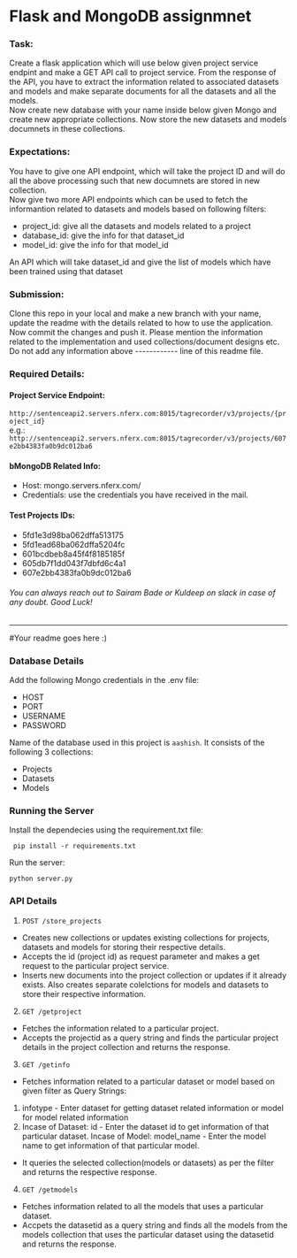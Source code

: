 # Flask and MongoDB assignmnet
### Task: 
Create a flask application which will use below given project service endpint and make a GET API call to project service. From the response of the API, you have to extract the information related to associated datasets and models and make separate documents for all the datasets and all the models. \
Now create new database with your name inside below given Mongo and create new appropriate collections. Now store the new datasets and models documnets in these collections.

### Expectations: 
You have to give one API endpoint, which will take the project ID and will do all the above processing such that new documnets are stored in new collection.\
Now give two more API endpoints which can be used to fetch the informantion related to datasets and models based on following filters:
- project_id: give all the datasets and models related to a project
- database_id: give the info for that dataset_id
- model_id: give the info for that model_id

An API which will take dataset_id and give the list of models which have been trained using that dataset

### Submission:
Clone this repo in your local and make a new branch with your name, update the readme with the details related to how to use the application. Now commit the changes and push it. Please mention the information related to the implementation and used collections/document designs etc. Do not add any information above ------------ line of this readme file.

### Required Details:
#### Project Service Endpoint: 
``` http://sentenceapi2.servers.nferx.com:8015/tagrecorder/v3/projects/{project_id} ``` \
  e.g.: `http://sentenceapi2.servers.nferx.com:8015/tagrecorder/v3/projects/607e2bb4383fa0b9dc012ba6`

#### bMongoDB Related Info: 
- Host: mongo.servers.nferx.com/
- Credentials: use the credentials you have received in the mail.

#### Test Projects IDs: 
- 5fd1e3d98ba062dffa513175
- 5fd1ead68ba062dffa5204fc
- 601bcdbeb8a45f4f8185185f
- 605db7f1dd043f7dbfd6c4a1
- 607e2bb4383fa0b9dc012ba6

###### You can always reach out to Sairam Bade or Kuldeep on slack in case of any doubt. Good Luck!
---------------------------------------------
#Your readme goes here :)

### Database Details
Add the following Mongo credentials in the .env file:
- HOST
- PORT
- USERNAME
- PASSWORD


Name of the database used in this project is `aashish`. It consists of the following 3 collections:


- Projects 
- Datasets
- Models

### Running the Server

Install the dependecies using the requirement.txt file:

` pip install -r requirements.txt`

Run the server:

`python server.py`

### API Details
1. `POST /store_projects`
- Creates new collections or updates existing collections for projects, datasets and models for storing their respective details.
- Accepts the id (project id) as request parameter and makes a get request to the particular project service.
- Inserts new documents into the project collection or updates if it already exists. Also creates separate colelctions for models and datasets to store their respective information.

2. `GET /getproject`
- Fetches the information related to a particular project.
- Accepts the projectid as a query string and finds the particular project details in the project collection and returns the response.

3. `GET /getinfo`
- Fetches information related to a particular dataset or model based on given filter as Query Strings:
1. infotype - Enter dataset for getting dataset related information or model for model related information
2. Incase of Dataset:
id - Enter the dataset id to get information of that particular dataset.
Incase of Model:
model_name - Enter the model name to get information of that particular model.
- It queries the selected collection(models or datasets) as per the filter and returns the respective response.

4. `GET /getmodels`
- Fetches information related to all the models that uses a particular dataset.
- Accpets the datasetid as a query string and finds all the models from the models collection that uses the particular dataset using the datasetid and returns the response.


